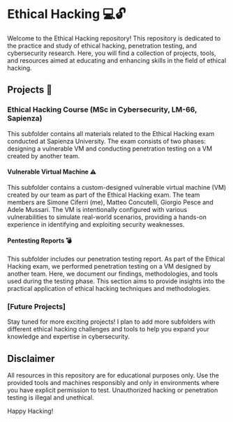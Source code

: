 # Ethical Hacking 💻🔓

Welcome to the Ethical Hacking repository! This repository is dedicated to the practice and study of ethical hacking, penetration testing, and cybersecurity research. Here, you will find a collection of projects, tools, and resources aimed at educating and enhancing skills in the field of ethical hacking.

## Projects 🔧

### Ethical Hacking Course (MSc in Cybersecurity, LM-66, Sapienza)

This subfolder contains all materials related to the Ethical Hacking exam conducted at Sapienza University. The exam consists of two phases: designing a vulnerable VM and conducting penetration testing on a VM created by another team.

#### Vulnerable Virtual Machine ⚠️

This subfolder contains a custom-designed vulnerable virtual machine (VM) created by our team as part of the Ethical Hacking exam. The team members are Simone Ciferri (me), Matteo Concutelli, Giorgio Pesce and Adele Mussari. The VM is intentionally configured with various vulnerabilities to simulate real-world scenarios, providing a hands-on experience in identifying and exploiting security weaknesses.

#### Pentesting Reports 💣

This subfolder includes our penetration testing report. As part of the Ethical Hacking exam, we performed penetration testing on a VM designed by another team. Here, we document our findings, methodologies, and tools used during the testing phase. This section aims to provide insights into the practical application of ethical hacking techniques and methodologies.

### [Future Projects]

Stay tuned for more exciting projects! I plan to add more subfolders with different ethical hacking challenges and tools to help you expand your knowledge and expertise in cybersecurity.

## Disclaimer

All resources in this repository are for educational purposes only. Use the provided tools and machines responsibly and only in environments where you have explicit permission to test. Unauthorized hacking or penetration testing is illegal and unethical.

Happy Hacking!

